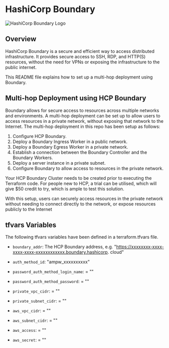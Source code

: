 # HashiCorp Boundary

![HashiCorp Boundary Logo](https://www.hashicorp.com/_next/static/media/colorwhite.997fcaf9.svg)

## Overview

HashiCorp Boundary is a secure and efficient way to access distributed infrastructure. It provides secure access to SSH, RDP, and HTTP(S) resources, without the need for VPNs or exposing the infrastructure to the public internet.

This README file explains how to set up a multi-hop deployment using Boundary.

## Multi-hop Deployment using HCP Boundary

Boundary allows for secure access to resources across multiple networks and environments. A multi-hop deployment can be set up to allow users to access resources in a private network, without exposing that network to the Internet. The multi-hop deployment in this repo has been setup as follows:

1. Configure HCP Boundary.
2. Deploy a Boundary Ingress Worker in a public network.
3. Deploy a Boundary Egress Worker in a private network.
4. Establish a connection between the Boundary Controller and the Boundary Workers.
5. Deploy a server instance in a private subnet.
6. Configure Boundary to allow access to resources in the private network.

Your HCP Boundary Cluster needs to be created prior to executing the Terraform code. For people new to HCP, a trial can be utilised, which will give $50 credit to try, which is ample to test this solution.

With this setup, users can securely access resources in the private network without needing to connect directly to the network, or expose resources publicly to the Internet

## tfvars Variables

The following tfvars variables have been defined in a terraform.tfvars file.

- `boundary_addr`: The HCP Boundary address, e.g. "https://xxxxxxxx-xxxx-xxxx-xxxx-xxxxxxxxxxxx.boundary.hashicorp.
cloud"
- `auth_method_id`: "ampw_xxxxxxxxxx"                 
                 
- `password_auth_method_login_name`: = ""
- `password_auth_method_password`:   = ""
- `private_vpc_cidr`:                = ""
- `private_subnet_cidr`:             = ""
- `aws_vpc_cidr`:                    = ""
- `aws_subnet_cidr`:                 = ""
- `aws_access`:                      = ""
- `aws_secret`:                      = ""
